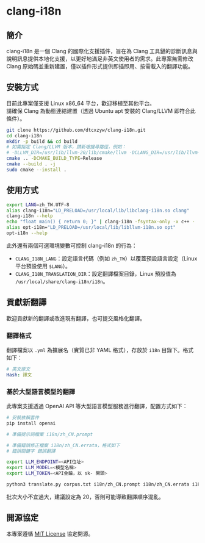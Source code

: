 # clang-i18n

## 簡介

clang-i18n 是一個 Clang 的國際化支援插件，旨在為 Clang 工具鏈的診斷訊息與說明訊息提供本地化支援，以更好地滿足非英文使用者的需求。此專案無需修改 Clang 原始碼並重新建置，僅以插件形式提供即插即用、按需載入的翻譯功能。

## 安裝方式

目前此專案僅支援 Linux x86_64 平台，歡迎移植至其他平台。  
請確保 Clang 為動態連結建置（透過 Ubuntu apt 安裝的 Clang/LLVM 即符合此條件）。

```bash
git clone https://github.com/dtcxzyw/clang-i18n.git
cd clang-i18n
mkdir -p build && cd build
# 如需指定 Clang/LLVM 版本，請新增搜尋路徑，例如：
# -DLLVM_DIR=/usr/lib/llvm-20/lib/cmake/llvm -DCLANG_DIR=/usr/lib/llvm-20/lib/cmake/clang
cmake .. -DCMAKE_BUILD_TYPE=Release
cmake --build . -j
sudo cmake --install .
```

## 使用方式

```bash
export LANG=zh_TW.UTF-8
alias clang-i18n="LD_PRELOAD=/usr/local/lib/libclang-i18n.so clang"
clang-i18n --help
echo "float main() { return 0; }" | clang-i18n -fsyntax-only -x c++ -
alias opt-i18n="LD_PRELOAD=/usr/local/lib/libllvm-i18n.so opt"
opt-i18n --help
```

此外還有兩個可選環境變數可控制 clang-i18n 的行為：
- `CLANG_I18N_LANG`：設定語言代碼（例如 `zh_TW`）以覆蓋預設語言設定（Linux 平台預設使用 `$LANG`）。
- `CLANG_I18N_TRANSLATION_DIR`：設定翻譯檔案目錄，Linux 預設值為 `/usr/local/share/clang-i18n/i18n`。

## 貢獻新翻譯

歡迎貢獻新的翻譯或改進現有翻譯，也可提交風格化翻譯。

### 翻譯格式
翻譯檔案以 `.yml` 為擴展名（實質已非 YAML 格式），存放於 `i18n` 目錄下。格式如下：

```yaml
# 英文原文
Hash: 譯文
```

### 基於大型語言模型的翻譯
此專案支援透過 OpenAI API 等大型語言模型服務進行翻譯，配置方式如下：

```bash
# 安裝依賴套件
pip install openai

# 準備提示詞檔案 i18n/zh_CN.prompt

# 準備錯誤修正檔案 i18n/zh_CN.errata，格式如下
# 錯誤關鍵字 錯誤翻譯

export LLM_ENDPOINT=<API位址>
export LLM_MODEL=<模型名稱>
export LLM_TOKEN=<API金鑰，以 sk- 開頭>

python3 translate.py corpus.txt i18n/zh_CN.prompt i18n/zh_CN.errata i18n/zh_CN.yml <批次大小>
```

批次大小不宜過大，建議設定為 20，否則可能導致翻譯順序混亂。

## 開源協定

本專案遵循 [MIT License](LICENSE) 協定開源。
